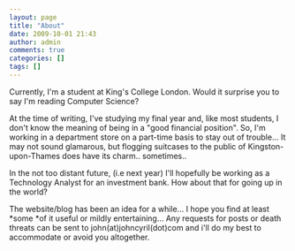 ```yaml
---
layout: page
title: "About"
date: 2009-10-01 21:43
author: admin
comments: true
categories: []
tags: []
---
```

Currently, I'm a student at King's College London. Would it surprise you to say I'm reading Computer Science?

At the time of writing, I've studying my final year and, like most students, I don't know the meaning of being in a "good financial position". So, I'm working in a department store on a part-time basis to stay out of trouble...
It may not sound glamarous, but flogging suitcases to the public of Kingston-upon-Thames does have its charm.. sometimes..

In the not too distant future, (i.e next year) I'll hopefully be working as a Technology Analyst for an investment bank. How about that for going up in the world?

The website/blog has been an idea for a while... I hope you find at least *some *of it useful or mildly entertaining... Any requests for posts or death threats can be sent to john(at)johncyril(dot)com and i'll do my best to accommodate or avoid you altogether.
